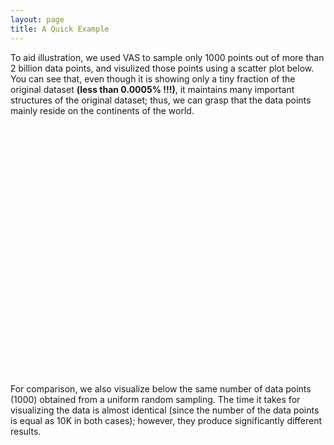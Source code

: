 ```yaml
---
layout: page
title: A Quick Example
---
```


To aid illustration, we used VAS to sample only 1000 points out of more than 2
billion data points, and visulized those points using a scatter plot below. You
can see that, even though it is showing only a tiny fraction of the original
dataset **(less than 0.0005% !!!)**, it maintains many important structures of
the original dataset; thus, we can grasp that the data points mainly reside on
the continents of the world.

<div id="intro_chart" style="width: 100%; height: 400px;"></div>

For comparison, we also visualize below the same number of data points (1000)
obtained from a uniform random sampling. The time it takes for visualizing the
data is almost identical (since the number of the data points is equal as 10K in
both cases); however, they produce significantly different results.

<div id="intro_chart2" style="width: 100%; height: 400px;"></div>

<script src="{{ site.baseurl }}/scripts/intro_plot.js"></script>
